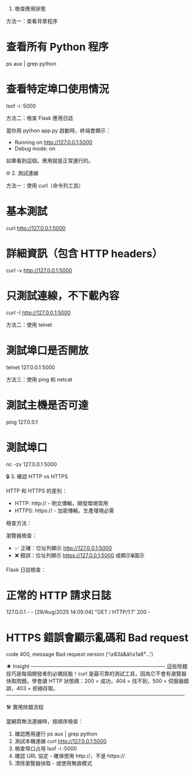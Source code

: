 1. 檢查應用狀態

  方法一：查看背景程序

  # 查看所有 Python 程序
  ps aux | grep python

  # 查看特定埠口使用情況
  lsof -i :5000

  方法二：檢查 Flask 應用日誌

  當你用 python app.py 啟動時，終端會顯示：
  * Running on http://127.0.0.1:5000
  * Debug mode: on

  如果看到這個，應用就是正常運行的。

  🌐 2. 測試連線

  方法一：使用 curl（命令列工具）

  # 基本測試
  curl http://127.0.0.1:5000

  # 詳細資訊（包含 HTTP headers）
  curl -v http://127.0.0.1:5000

  # 只測試連線，不下載內容
  curl -I http://127.0.0.1:5000

  方法二：使用 telnet

  # 測試埠口是否開放
  telnet 127.0.0.1 5000

  方法三：使用 ping 和 netcat

  # 測試主機是否可達
  ping 127.0.0.1

  # 測試埠口
  nc -zv 127.0.0.1 5000

  🔒 3. 確認 HTTP vs HTTPS

  HTTP 和 HTTPS 的差別：

  - HTTP: http:// - 明文傳輸，開發環境常用
  - HTTPS: https:// - 加密傳輸，生產環境必需

  檢查方法：

  瀏覽器檢查：
  - ✅ 正確：位址列顯示 http://127.0.0.1:5000
  - ❌ 錯誤：位址列顯示 https://127.0.0.1:5000
  或顯示🔒圖示

  Flask 日誌檢查：
  # 正常的 HTTP 請求日誌
  127.0.0.1 - - [29/Aug/2025 14:05:04] "GET / HTTP/1.1"
  200 -

  # HTTPS 錯誤會顯示亂碼和 Bad request
  code 400, message Bad request version
  ('\x83ã&áI\x1a8³...')

  ★ Insight ─────────────────────────────────────
  這些除錯技巧是每個開發者的必備技能！curl
  是最可靠的測試工具，因為它不會有瀏覽器快取問題。學會讀
  HTTP 狀態碼：200 = 成功，404 = 找不到，500 =
  伺服器錯誤，403 = 拒絕存取。
  ─────────────────────────────────────────────────

  🛠️ 實用除錯流程

  當網頁無法連線時，按順序檢查：

  1. 確認應用運行
  ps aux | grep python
  2. 測試本機連線
  curl http://127.0.0.1:5000
  3. 檢查埠口占用
  lsof -i :5000
  4. 確認 URL 協定
    - 確保使用 http://，不是 https://
  5. 清除瀏覽器快取
    - 或使用無痕模式